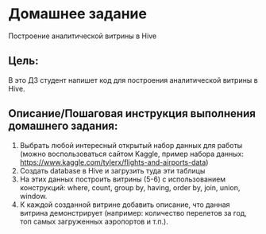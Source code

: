 # Домашнее задание
Построение аналитической витрины в Hive
## Цель:
В это ДЗ студент напишет код для построения аналитической витрины в Hive.
## Описание/Пошаговая инструкция выполнения домашнего задания:
1. Выбрать любой интересный открытый набор данных для работы (можно воспользоваться сайтом Kaggle, пример набора данных: https://www.kaggle.com/tylerx/flights-and-airports-data)
2. Создать database в Hive и загрузить туда эти таблицы
3. На этих данных построить витрины (5-6) с использованием конструкций: where, count, group by, having, order by, join, union, window.
4. К каждой созданной витрине добавить описание, что данная витрина демонстрирует (например: количество перелетов за год, топ самых загруженных аэропортов и т.п.).
